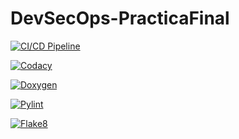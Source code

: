# DevSecOps-PracticaFinal

[![CI/CD Pipeline](https://github.com/pgonzg09/DevSecOps-PracticaFinal/actions/workflows/ci-cd.yml/badge.svg)](https://github.com/pgonzg09/DevSecOps-PracticaFinal/actions/workflows/ci-cd.yml)

[![Codacy](https://github.com/pgonzg09/DevSecOps-PracticaFinal/actions/workflows/codacy.yml/badge.svg)](https://github.com/pgonzg09/DevSecOps-PracticaFinal/actions/workflows/codacy.yml)

[![Doxygen](https://github.com/pgonzg09/DevSecOps-PracticaFinal/actions/workflows/doxygen.yml/badge.svg)](https://github.com/pgonzg09/DevSecOps-PracticaFinal/actions/workflows/doxygen.yml)

[![Pylint](https://github.com/pgonzg09/DevSecOps-PracticaFinal/actions/workflows/pylint.yml/badge.svg)](https://github.com/pgonzg09/DevSecOps-PracticaFinal/actions/workflows/pylint.yml)

[![Flake8](https://github.com/pgonzg09/DevSecOps-PracticaFinal/actions/workflows/flake8.yml/badge.svg)](https://github.com/pgonzg09/DevSecOps-PracticaFinal/actions/workflows/flake8.yml)